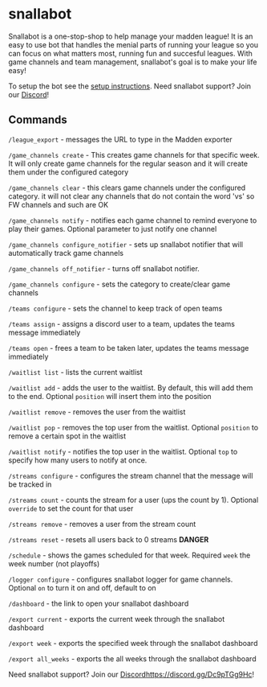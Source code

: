 # snallabot

Snallabot is a one-stop-shop to help manage your madden league! It is an easy to use bot that handles the menial parts of running your league so you can focus on what matters most, running fun and succesful leagues. With game channels and team management, snallabot's goal is to make your life easy!

To setup the bot see the [setup instructions](setup.md). Need snallabot support? Join our [Discord](https://discord.gg/Dc9pTGg9Hc)!

## Commands

`/league_export` - messages the URL to type in the Madden exporter

`/game_channels create` - This creates game channels for that specific week. It will only create game channels for the regular season and it will create them under the configured category

`/game_channels clear` - this clears game channels under the configured category. it will not clear any channels that do not contain the word 'vs' so FW channels and such are OK

`/game_channels notify` - notifies each game channel to remind everyone to play their games. Optional parameter to just notify one channel

`/game_channels configure_notifier` - sets up snallabot notifier that will automatically track game channels

`/game_channels off_notifier` - turns off snallabot notifier.

`/game_channels configure` - sets the category to create/clear game channels

`/teams configure` - sets the channel to keep track of open teams

`/teams assign` - assigns a discord user to a team, updates the teams message immediately

`/teams open` - frees a team to be taken later, updates the teams message immediately

`/waitlist list` - lists the current waitlist

`/waitlist add` - adds the user to the waitlist. By default, this will add them to the end. Optional `position` will insert them into the position

`/waitlist remove` - removes the user from the waitlist

`/waitlist pop` - removes the top user from the waitlist. Optional `position` to remove a certain spot in the waitlist

`/waitlist notify` - notifies the top user in the waitlist. Optional `top` to specify how many users to notify at once.

`/streams configure` - configures the stream channel that the message will be tracked in

`/streams count` - counts the stream for a user (ups the count by 1). Optional `override` to set the count for that user

`/streams remove` - removes a user from the stream count

`/streams reset` - resets all users back to 0 streams **DANGER**

`/schedule` - shows the games scheduled for that week. Required `week` the week number (not playoffs)

`/logger configure` - configures snallabot logger for game channels. Optional `on` to turn it on and off, default to on

`/dashboard` - the link to open your snallabot dashboard

`/export current` - exports the current week through the snallabot dashboard

`/export week` - exports the specified week through the snallabot dashboard

`/export all_weeks` - exports the all weeks through the snallabot dashboard

Need snallabot support? Join our [Discord](https://discord.gg/Dc9pTGg9Hc)https://discord.gg/Dc9pTGg9Hc!
